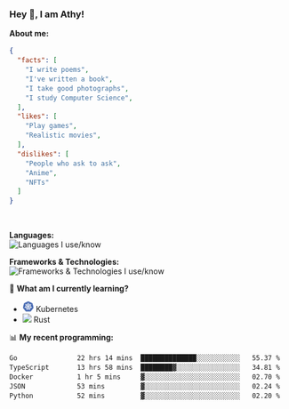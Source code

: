 ### Hey 👋, I am Athy!<br>

**About me:**


```json
{
  "facts": [
    "I write poems",
    "I've written a book",
    "I take good photographs",
    "I study Computer Science",
  ],
  "likes": [
    "Play games",
    "Realistic movies",
  ],
  "dislikes": [
    "People who ask to ask",
    "Anime",
    "NFTs"
  ]
}
```
<br>


**Languages:**<br>
![Languages I use/know](https://skillicons.dev/icons?i=py,js,html,go,lua,java)

**Frameworks & Technologies:**<br />
![Frameworks & Technologies I use/know](https://skillicons.dev/icons?i=nodejs,nextjs,ts,react,express,docker,kubernetes,mysql,postgresql,mongodb,git,github,tailwind,prisma)

📙 **What am I currently learning?**

- <img height="20" src="https://github.com/devicons/devicon/blob/master/icons/kubernetes/kubernetes-plain.svg" />  Kubernetes
- <img height="20" src="https://cdn.jsdelivr.net/gh/devicons/devicon/icons/rust/rust-plain.svg" /> Rust

📊 **My recent programming:**

<!--START_SECTION:waka-->

```txt
Go               22 hrs 14 mins  ██████████████░░░░░░░░░░░   55.37 %
TypeScript       13 hrs 58 mins  ████████▓░░░░░░░░░░░░░░░░   34.81 %
Docker           1 hr 5 mins     ▓░░░░░░░░░░░░░░░░░░░░░░░░   02.70 %
JSON             53 mins         ▓░░░░░░░░░░░░░░░░░░░░░░░░   02.24 %
Python           52 mins         ▓░░░░░░░░░░░░░░░░░░░░░░░░   02.20 %
```

<!--END_SECTION:waka-->
